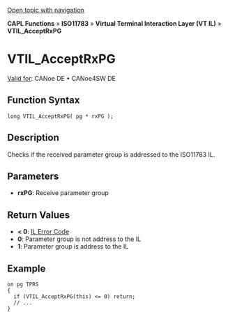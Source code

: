 [Open topic with navigation](../../../../../../CANoeDEFamily.htm#Topics/CAPLFunctions/ISO11783/ISOInteractionLayerVT/Functions/CAPLfunctionIso11783VTILAcceptRxPG.md)

**CAPL Functions** » **ISO11783** » **Virtual Terminal Interaction Layer (VT IL)** » **VTIL_AcceptRxPG**

# VTIL_AcceptRxPG

[Valid for](../../../../Shared/FeatureAvailability.md): CANoe DE • CANoe4SW DE

## Function Syntax

```plaintext
long VTIL_AcceptRxPG( pg * rxPG );
```

## Description

Checks if the received parameter group is addressed to the ISO11783 IL.

## Parameters

- **rxPG**: Receive parameter group

## Return Values

- **< 0**: [IL Error Code](../../../CAPLfunctionsISOj1939ErrorCodes.md)
- **0**: Parameter group is not address to the IL
- **1**: Parameter group is address to the IL

## Example

```plaintext
on pg TPRS
{
  if (VTIL_AcceptRxPG(this) <= 0) return;
  // ...
}
```
